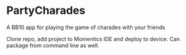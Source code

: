 PartyCharades
=============

A BB10 app for playing the game of charades with your friends

Clone repo, add project to Momentics IDE and deploy to device. Can package from command line as well.
